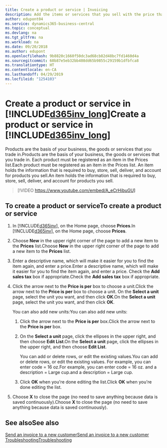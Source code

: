 ```yaml
---
title: Create a product or service | Invoicing
description: Add the items or services that you sell with the price that you want to set. You also have a choice between different units of measure for each product or service.
author: edupont04
ms.service: dynamics365-business-central
ms.topic: conceptual
ms.devlang: na
ms.tgt_pltfrm: na
ms.workload: na
ms.date: 09/20/2018
ms.author: edupont
ms.openlocfilehash: 9b8820c1660f50dc3ad68cb82d48bc7fd1460d4a
ms.sourcegitcommit: 60b87e5eb32bb408dd65b9855c29159b1dfbfca8
ms.translationtype: HT
ms.contentlocale: en-CA
ms.lasthandoff: 04/29/2019
ms.locfileid: "1254103"
---
```

# <a name="create-a-product-or-service-in-included365invlongincludesd365invlongmd"></a><span data-ttu-id="4d6e4-104">Create a product or service in [!INCLUDE[d365inv_long](includes/d365inv_long.md)]</span><span class="sxs-lookup"><span data-stu-id="4d6e4-104">Create a product or service in [!INCLUDE[d365inv_long](includes/d365inv_long.md)]</span></span>
<span data-ttu-id="4d6e4-105">Products are the basis of your business, the goods or services that you trade in.</span><span class="sxs-lookup"><span data-stu-id="4d6e4-105">Products are the basis of your business, the goods or services that you trade in.</span></span> <span data-ttu-id="4d6e4-106">Each product must be registered as an item in the Prices list.</span><span class="sxs-lookup"><span data-stu-id="4d6e4-106">Each product must be registered as an item in the Prices list.</span></span> <span data-ttu-id="4d6e4-107">An item holds the information that is required to buy, store, sell, deliver, and account for products you sell.</span><span class="sxs-lookup"><span data-stu-id="4d6e4-107">An item holds the information that is required to buy, store, sell, deliver, and account for products you sell.</span></span>  

> [!VIDEO https://www.youtube.com/embed/A_eCrHibuGU]

## <a name="to-create-a-product-or-service"></a><span data-ttu-id="4d6e4-108">To create a product or service</span><span class="sxs-lookup"><span data-stu-id="4d6e4-108">To create a product or service</span></span>
1. <span data-ttu-id="4d6e4-109">In [!INCLUDE[d365inv](includes/d365inv.md)], on the Home page, choose **Prices**.</span><span class="sxs-lookup"><span data-stu-id="4d6e4-109">In [!INCLUDE[d365inv](includes/d365inv.md)], on the Home page, choose **Prices**.</span></span>  
2. <span data-ttu-id="4d6e4-110">Choose **New** in the upper right corner of the page to add a new item to the **Prices** list.</span><span class="sxs-lookup"><span data-stu-id="4d6e4-110">Choose **New** in the upper right corner of the page to add a new item to the **Prices** list.</span></span>  
3. <span data-ttu-id="4d6e4-111">Enter a descriptive name, which will make it easier for you to find the item again, and enter a price.</span><span class="sxs-lookup"><span data-stu-id="4d6e4-111">Enter a descriptive name, which will make it easier for you to find the item again, and enter a price.</span></span> <span data-ttu-id="4d6e4-112">Check the **Add sales tax** box if appropriate.</span><span class="sxs-lookup"><span data-stu-id="4d6e4-112">Check the **Add sales tax** box if appropriate.</span></span>  
4. <span data-ttu-id="4d6e4-113">Click the arrow next to the **Price is per** box to choose a unit.</span><span class="sxs-lookup"><span data-stu-id="4d6e4-113">Click the arrow next to the **Price is per** box to choose a unit.</span></span> <span data-ttu-id="4d6e4-114">On the **Select a unit** page, select the unit you want, and then click **OK**.</span><span class="sxs-lookup"><span data-stu-id="4d6e4-114">On the **Select a unit** page, select the unit you want, and then click **OK**.</span></span>  

    <span data-ttu-id="4d6e4-115">You can also add new units:</span><span class="sxs-lookup"><span data-stu-id="4d6e4-115">You can also add new units:</span></span>  

    1. <span data-ttu-id="4d6e4-116">Click the arrow next to the **Price is per** box.</span><span class="sxs-lookup"><span data-stu-id="4d6e4-116">Click the arrow next to the **Price is per** box.</span></span>  
    2. <span data-ttu-id="4d6e4-117">On the **Select a unit** page, click the ellipses in the upper right, and then choose **Edit List**.</span><span class="sxs-lookup"><span data-stu-id="4d6e4-117">On the **Select a unit** page, click the ellipses in the upper right, and then choose **Edit List**.</span></span>  

        <span data-ttu-id="4d6e4-118">You can add or delete rows, or edit the existing values.</span><span class="sxs-lookup"><span data-stu-id="4d6e4-118">You can add or delete rows, or edit the existing values.</span></span> <span data-ttu-id="4d6e4-119">For example, you can enter code = 16 oz.</span><span class="sxs-lookup"><span data-stu-id="4d6e4-119">For example, you can enter code = 16 oz.</span></span> <span data-ttu-id="4d6e4-120">and a description = Large cup.</span><span class="sxs-lookup"><span data-stu-id="4d6e4-120">and a description = Large cup.</span></span>  

    3. <span data-ttu-id="4d6e4-121">Click **OK** when you're done editing the list.</span><span class="sxs-lookup"><span data-stu-id="4d6e4-121">Click **OK** when you're done editing the list.</span></span>

5. <span data-ttu-id="4d6e4-122">Choose **X** to close the page (no need to save anything because data is saved continuously).</span><span class="sxs-lookup"><span data-stu-id="4d6e4-122">Choose **X** to close the page (no need to save anything because data is saved continuously).</span></span>

## <a name="see-also"></a><span data-ttu-id="4d6e4-123">See also</span><span class="sxs-lookup"><span data-stu-id="4d6e4-123">See also</span></span>
[<span data-ttu-id="4d6e4-124">Send an invoice to a new customer</span><span class="sxs-lookup"><span data-stu-id="4d6e4-124">Send an invoice to a new customer</span></span>](send-invoice.md)  
[<span data-ttu-id="4d6e4-125">Troubleshooting</span><span class="sxs-lookup"><span data-stu-id="4d6e4-125">Troubleshooting</span></span>](about-troubleshooting.md)  
